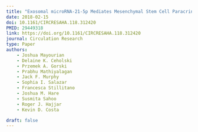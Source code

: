 ```yaml
---
title: "Exosomal microRNA-21-5p Mediates Mesenchymal Stem Cell Paracrine Effects on Human Cardiac Tissue Contractility"
date: 2018-02-15
doi: 10.1161/CIRCRESAHA.118.312420
PMID: 29449318
link: https://doi.org/10.1161/CIRCRESAHA.118.312420
journal: Circulation Research
type: Paper
authors: 
    - Joshua Mayourian
    - Delaine K. Ceholski
    - Przemek A. Gorski
    - Prabhu Mathiyalagan
    - Jack F. Murphy
    - Sophia I. Salazar
    - Francesca Stillitano
    - Joshua M. Hare
    - Susmita Sahoo
    - Roger J. Hajjar
    - Kevin D. Costa

draft: false
---
```



